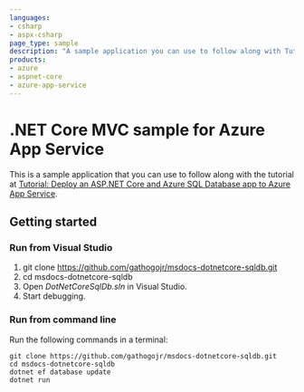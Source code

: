 ```yaml
---
languages:
- csharp
- aspx-csharp
page_type: sample
description: "A sample application you can use to follow along with Tutorial: Deploy an ASP.NET Core and Azure SQL Database app to Azure App Service."
products:
- azure
- aspnet-core
- azure-app-service
---
```


# .NET Core MVC sample for Azure App Service

This is a sample application that you can use to follow along with the tutorial at 
[Tutorial: Deploy an ASP.NET Core and Azure SQL Database app to Azure App Service](https://learn.microsoft.com/azure/app-service/tutorial-dotnetcore-sqldb-app). 

## Getting started

### Run from Visual Studio

1. git clone https://github.com/gathogojr/msdocs-dotnetcore-sqldb.git
2. cd msdocs-dotnetcore-sqldb
3. Open *DotNetCoreSqlDb.sln* in Visual Studio.
4. Start debugging.

### Run from command line

Run the following commands in a terminal:

```
git clone https://github.com/gathogojr/msdocs-dotnetcore-sqldb.git
cd msdocs-dotnetcore-sqldb
dotnet ef database update
dotnet run
```